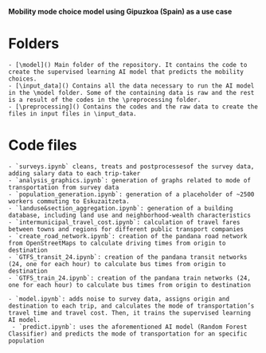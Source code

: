 **Mobility mode choice model using Gipuzkoa (Spain) as a use case**

# Folders

    - [\model]() Main folder of the repository. It contains the code to create the supervised learning AI model that predicts the mobility choices. 
    - [\input_data]() Contains all the data necessary to run the AI model in the \model folder. Some of the containing data is raw and the rest is a result of the codes in the \preprocessing folder.
    - [\preprocessing]() Contains the codes and the raw data to create the files in input files in \input_data.

# Code files

    - `surveys.ipynb` cleans, treats and postprocessesof the survey data, adding salary data to each trip-taker
    - `analysis_graphics.ipynb`: generation of graphs related to mode of transportation from survey data
    - `population_generation.ipynb`: generation of a placeholder of ~2500 workers commuting to Eskuzaitzeta.
    - `landuse&section_aggregation.ipynb`: generation of a building database, including land use and neighborhood-wealth characteristics
    - `intermunicipal_travel_cost.ipynb`: calculation of travel fares between towns and regions for different public transport companies
    - `create_road_network.ipynb`: creation of the pandana road network from OpenStreetMaps to calculate driving times from origin to destination
    - `GTFS_transit_24.ipynb`: creation of the pandana transit networks (24, one for each hour) to calculate bus times from origin to destination
    - `GTFS_train_24.ipynb`: creation of the pandana train networks (24, one for each hour) to calculate bus times from origin to destination

    - `model.ipynb`: adds noise to survey data, assigns origin and destination to each trip, and calculates the mode of transportation’s travel time and travel cost. Then, it trains the supervised learning AI model.
     - `predict.ipynb`: uses the aforementioned AI model (Random Forest Classifier) and predicts the mode of transportation for an specific population